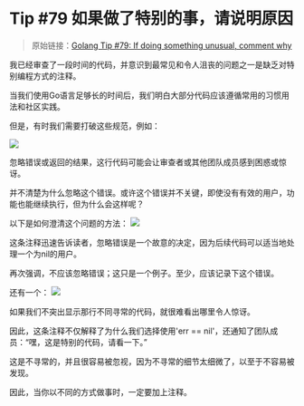 # Tip #79 如果做了特别的事，请说明原因

>  原始链接：[Golang Tip #79: If doing something unusual, comment why](https://twitter.com/func25/status/1784197311926808655)
>

我已经审查了一段时间的代码，并意识到最常见和令人沮丧的问题之一是缺乏对特别编程方式的注释。

当我们使用Go语言足够长的时间后，我们明白大部分代码应该遵循常用的习惯用法和社区实践。

但是，有时我们需要打破这些规范，例如：

![](./images/079/1.png)

忽略错误或返回的结果，这行代码可能会让审查者或其他团队成员感到困惑或惊讶。

并不清楚为什么忽略这个错误。或许这个错误并不关键，即使没有有效的用户，功能也能继续执行，但为什么会这样呢？

以下是如何澄清这个问题的方法：
![](./images/079/2.png)


这条注释迅速告诉读者，忽略错误是一个故意的决定，因为后续代码可以适当地处理一个为nil的用户。

再次强调，不应该忽略错误；这只是一个例子。至少，应该记录下这个错误。

还有一个：
![](./images/079/3.png)

如果我们不突出显示那行不同寻常的代码，就很难看出哪里令人惊讶。

因此，这条注释不仅解释了为什么我们选择使用'err == nil'，还通知了团队成员：“嘿，这是特别的代码，请看一下。”

这是不寻常的，并且很容易被忽视，因为不寻常的细节太细微了，以至于不容易被发现。

因此，当你以不同的方式做事时，一定要加上注释。